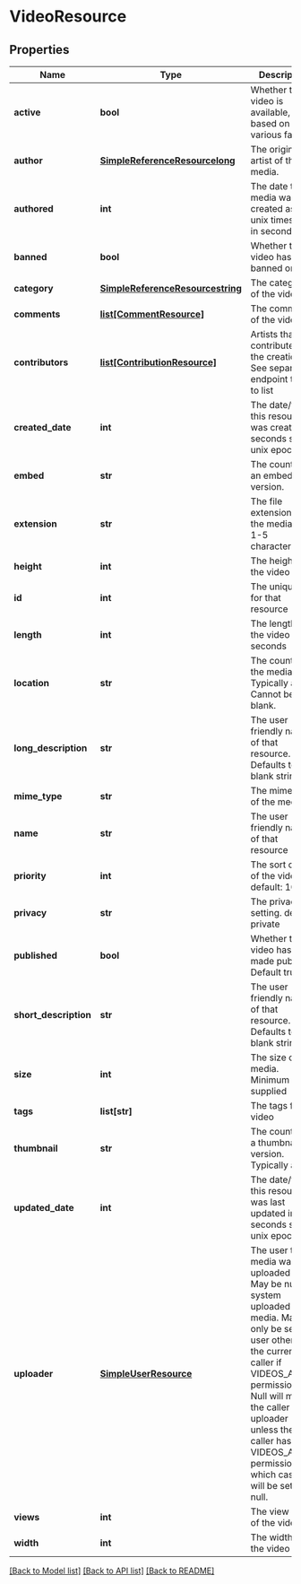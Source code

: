 # VideoResource

## Properties
Name | Type | Description | Notes
------------ | ------------- | ------------- | -------------
**active** | **bool** | Whether the video is available, based on various factors | [optional] 
**author** | [**SimpleReferenceResourcelong**](SimpleReferenceResourcelong.md) | The original artist of the media. | [optional] 
**authored** | **int** | The date the media was created as a unix timestamp in seconds. | [optional] 
**banned** | **bool** | Whether the video has been banned or not | [optional] 
**category** | [**SimpleReferenceResourcestring**](SimpleReferenceResourcestring.md) | The category of the video | 
**comments** | [**list[CommentResource]**](CommentResource.md) | The comments of the video | [optional] 
**contributors** | [**list[ContributionResource]**](ContributionResource.md) | Artists that contributed to the creation. See separate endpoint to add to list | [optional] 
**created_date** | **int** | The date/time this resource was created in seconds since unix epoch | [optional] 
**embed** | **str** | The country of an embedable version. | [optional] 
**extension** | **str** | The file extension of the media file. 1-5 characters. | 
**height** | **int** | The height of the video in px | 
**id** | **int** | The unique ID for that resource | [optional] 
**length** | **int** | The length of the video in seconds | 
**location** | **str** | The country of the media. Typically a url. Cannot be blank. | 
**long_description** | **str** | The user friendly name of that resource. Defaults to blank string | [optional] 
**mime_type** | **str** | The mime-type of the media. | [optional] 
**name** | **str** | The user friendly name of that resource | 
**priority** | **int** | The sort order of the video. default: 100 | [optional] 
**privacy** | **str** | The privacy setting. default: private | [optional] 
**published** | **bool** | Whether the video has been made public. Default true | [optional] 
**short_description** | **str** | The user friendly name of that resource. Defaults to blank string | [optional] 
**size** | **int** | The size of the media. Minimum 0 if supplied | [optional] 
**tags** | **list[str]** | The tags for the video | [optional] 
**thumbnail** | **str** | The country of a thumbnail version. Typically a url. | [optional] 
**updated_date** | **int** | The date/time this resource was last updated in seconds since unix epoch | [optional] 
**uploader** | [**SimpleUserResource**](SimpleUserResource.md) | The user the media was uploaded by. May be null for system uploaded media. May only be set to a user other than the current caller if VIDEOS_ADMIN permission. Null will mean the caller is the uploader unless the caller has VIDEOS_ADMIN permission, in which case it will be set to null. | [optional] 
**views** | **int** | The view count of the video | [optional] 
**width** | **int** | The width of the video in px | 

[[Back to Model list]](../README.md#documentation-for-models) [[Back to API list]](../README.md#documentation-for-api-endpoints) [[Back to README]](../README.md)


